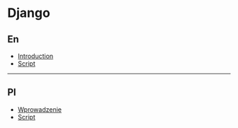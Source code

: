 # Django

## En

- [Introduction](docs/en/django.md)
- [Script](docs/en/script.md)

---

## Pl

- [Wprowadzenie](docs/pl/django_pl.md)
- [Script](docs/pl/script.md)
